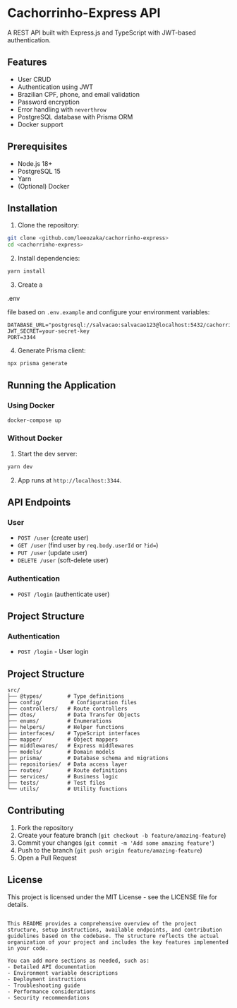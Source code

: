 
# Cachorrinho-Express API

A REST API built with Express.js and TypeScript with JWT-based authentication.

## Features

- User CRUD
- Authentication using JWT
- Brazilian CPF, phone, and email validation
- Password encryption
- Error handling with `neverthrow`
- PostgreSQL database with Prisma ORM
- Docker support

## Prerequisites

- Node.js 18+
- PostgreSQL 15
- Yarn
- (Optional) Docker

## Installation

1. Clone the repository:
```bash
git clone <github.com/leeozaka/cachorrinho-express>
cd <cachorrinho-express>
```

2. Install dependencies:
```bash
yarn install
```

3. Create a 

.env

 file based on `.env.example` and configure your environment variables:
```
DATABASE_URL="postgresql://salvacao:salvacao123@localhost:5432/cachorrinhodb"
JWT_SECRET=your-secret-key
PORT=3344
```

4. Generate Prisma client:
```bash
npx prisma generate
```

## Running the Application

### Using Docker

```bash
docker-compose up
```

### Without Docker

1. Start the dev server:
```bash
yarn dev
```
2. App runs at `http://localhost:3344`.

## API Endpoints

### User
- `POST /user` (create user)
- `GET /user` (find user by `req.body.userId` or `?id=`)
- `PUT /user` (update user)
- `DELETE /user` (soft-delete user)

### Authentication
- `POST /login` (authenticate user)

## Project Structure

### Authentication
- `POST /login` - User login

## Project Structure

```
src/
├── @types/        # Type definitions
├── config/         # Configuration files
├── controllers/   # Route controllers
├── dtos/          # Data Transfer Objects
├── enums/         # Enumerations
├── helpers/       # Helper functions
├── interfaces/    # TypeScript interfaces
├── mapper/        # Object mappers
├── middlewares/   # Express middlewares
├── models/        # Domain models
├── prisma/        # Database schema and migrations
├── repositories/  # Data access layer
├── routes/        # Route definitions
├── services/      # Business logic
├── tests/         # Test files
└── utils/         # Utility functions
```

## Contributing

1. Fork the repository
2. Create your feature branch (`git checkout -b feature/amazing-feature`)
3. Commit your changes (`git commit -m 'Add some amazing feature'`)
4. Push to the branch (`git push origin feature/amazing-feature`)
5. Open a Pull Request

## License

This project is licensed under the MIT License - see the LICENSE file for details.
```

This README provides a comprehensive overview of the project structure, setup instructions, available endpoints, and contribution guidelines based on the codebase. The structure reflects the actual organization of your project and includes the key features implemented in your code.

You can add more sections as needed, such as:
- Detailed API documentation
- Environment variable descriptions
- Deployment instructions
- Troubleshooting guide
- Performance considerations
- Security recommendations